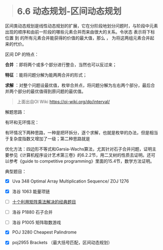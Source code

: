 > # 6.6 动态规划-区间动态规划

区间类动态规划是线性动态规划的扩展，它在分阶段地划分问题时，与阶段中元素出现的顺序和由前一阶段的哪些元素合并而来由很大的关系。令状态  表示将下标位置  到  的所有元素合并能获得的价值的最大值，那么  ，  为将这两组元素合并起来的代价。

区间 DP 的特点：

**合并** ：即将两个或多个部分进行整合，当然也可以反过来；

**特征** ：能将问题分解为能两两合并的形式；

**求解** ：对整个问题设最优值，枚举合并点，将问题分解为左右两个部分，最后合并两个部分的最优值得到原问题的最优值。

> 上面出自OI Wiki <https://oi-wiki.org/dp/interval/>

解题思路：

有环和无环情况：

有环情况下两种思路，一种是把环拆分，逐个求解，也就是枚举的办法，但是相当于复杂度指数又增加了一级；第二种思路就是

优化方法：四边形不等式和Garsia-Wachs算法，尤其针对石子合并问题，证明主要参见《计算机程序设计艺术第三卷》的6.2.2节，用二叉树的性质去证明。还可以参考《guide to competitive programming》里面的15.4节，数学方法证明。

典型题目：

- [x] Uva 348 Optimal Array Multiplication Sequence/ ZOJ 1276

- [x] 洛谷 1063 能量项链

- [ ] [十个利用矩阵乘法解决的经典题目](http://www.matrix67.com/blog/archives/276)

- [ ] 洛谷 P1880 石子合并

- [ ] 洛谷 P1005 矩阵取数游戏

- [x] ​POJ 3280 Cheapest Palindrome

- [x] poj2955 Brackets （最大括号匹配，区间动态规划）